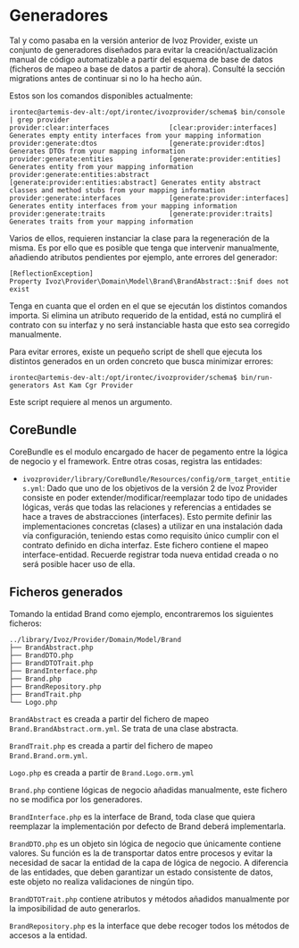 # Generadores

Tal y como pasaba en la versión anterior de Ivoz Provider, existe un conjunto de generadores diseñados
para evitar la creación/actualización manual de código automatizable a partir del esquema de base de datos (ficheros de 
mapeo a base de datos a partir de ahora). Consulté la sección migrations antes de continuar si no lo ha hecho aún.

Estos son los comandos disponibles actualmente:

    irontec@artemis-dev-alt:/opt/irontec/ivozprovider/schema$ bin/console | grep provider
    provider:clear:interfaces               [clear:provider:interfaces] Generates empty entity interfaces from your mapping information
    provider:generate:dtos                  [generate:provider:dtos] Generates DTOs from your mapping information
    provider:generate:entities              [generate:provider:entities] Generates entity from your mapping information
    provider:generate:entities:abstract     [generate:provider:entities:abstract] Generates entity abstract classes and method stubs from your mapping information
    provider:generate:interfaces            [generate:provider:interfaces] Generates entity interfaces from your mapping information
    provider:generate:traits                [generate:provider:traits] Generates traits from your mapping information

Varios de ellos, requieren instanciar la clase para la regeneración de la misma. Es por ello que es posible que
tenga que intervenir manualmente, añadiendo atributos pendientes por ejemplo, ante errores del generador:

    [ReflectionException]
    Property Ivoz\Provider\Domain\Model\Brand\BrandAbstract::$nif does not exist

Tenga en cuanta que el orden en el que se ejecután los distintos comandos importa. Si elimina un atributo requerido
de la entidad, está no cumplirá el contrato con su interfaz y no será instanciable hasta que esto sea corregido
manualmente.

Para evitar errores, existe un pequeño script de shell que ejecuta los distintos generados en un orden concreto
que busca minimizar errores:

    irontec@artemis-dev-alt:/opt/irontec/ivozprovider/schema$ bin/run-generators Ast Kam Cgr Provider

Este script requiere al menos un argumento.

## CoreBundle
CoreBundle es el modulo encargado de hacer de pegamento entre la lógica de negocio y el framework. Entre otras cosas,
registra las entidades:

- `ivozprovider/library/CoreBundle/Resources/config/orm_target_entities.yml`:
  Dado que uno de los objetivos de la versión 2 de Ivoz Provider consiste en poder extender/modificar/reemplazar todo
  tipo de unidades lógicas, verás que todas las relaciones y referencias a entidades se hace a traves de abstracciones
  (interfaces). Esto permite definir las implementaciones concretas (clases) a utilizar en una instalación dada
  vía configuración, teniendo estas como requisito único cumplir con el contrato definido en dicha interfaz.
  Este fichero contiene el mapeo interface-entidad. Recuerde registrar toda nueva entidad creada o no será posible
  hacer uso de ella.

## Ficheros generados
Tomando la entidad Brand como ejemplo, encontraremos los siguientes ficheros:

    ../library/Ivoz/Provider/Domain/Model/Brand
    ├── BrandAbstract.php
    ├── BrandDTO.php
    ├── BrandDTOTrait.php
    ├── BrandInterface.php
    ├── Brand.php
    ├── BrandRepository.php
    ├── BrandTrait.php
    └── Logo.php

`BrandAbstract` es creada a partir del fichero de mapeo `Brand.BrandAbstract.orm.yml`. Se trata de una clase abstracta.

`BrandTrait.php` es creada a partir del fichero de mapeo `Brand.Brand.orm.yml`.

`Logo.php` es creada a partir de `Brand.Logo.orm.yml`

`Brand.php` contiene lógicas de negocio añadidas manualmente, este fichero no se modifica por los generadores.

`BrandInterface.php` es la interface de Brand, toda clase que quiera reemplazar la implementación por defecto de Brand
deberá implementarla.

`BrandDTO.php` es un objeto sin lógica de negocio que únicamente contiene valores. Su función es la de
transportar datos entre procesos y evitar la necesidad de sacar la entidad de la capa de lógica de negocio.
A diferencia de las entidades, que deben garantizar un estado consistente de datos, este objeto no realiza
validaciones de ningún tipo.

`BrandDTOTrait.php`  contiene atributos y métodos añadidos manualmente por la imposibilidad de auto generarlos.

`BrandRepository.php` es la interface que debe recoger todos los métodos de accesos a la entidad.
